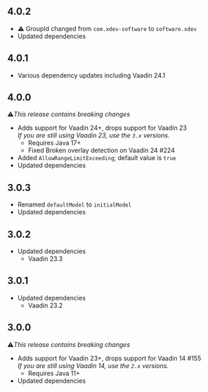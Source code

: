 ## 4.0.2
* ⚠️ GroupId changed from ``com.xdev-software`` to ``software.xdev``
* Updated dependencies

## 4.0.1
* Various dependency updates including Vaadin 24.1

## 4.0.0

⚠️<i>This release contains breaking changes</i>

* Adds support for Vaadin 24+, drops support for Vaadin 23<br/>
  <i>If you are still using Vaadin 23, use the ``3.x`` versions.</i>
  * Requires Java 17+
  * Fixed Broken overlay detection on Vaadin 24 #224 
* Added ``AllowRangeLimitExceeding``; default value is ``true``
* Updated dependencies

## 3.0.3
* Renamed ``defaultModel`` to ``initialModel``
* Updated dependencies

## 3.0.2
* Updated dependencies
  * Vaadin 23.3

## 3.0.1

* Updated dependencies
  * Vaadin 23.2

## 3.0.0

⚠️<i>This release contains breaking changes</i>

* Adds support for Vaadin 23+, drops support for Vaadin 14 #155<br/>
  <i>If you are still using Vaadin 14, use the ``2.x`` versions.</i>
  * Requires Java 11+
* Updated dependencies
